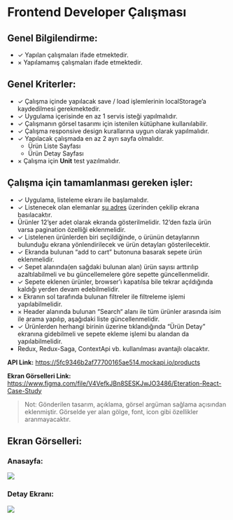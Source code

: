 # Frontend Developer Çalışması

## Genel Bilgilendirme: 
- ✓ Yapılan çalışmaları ifade etmektedir.
- × Yapılamamış çalışmaları ifade etmektedir.
	
## Genel Kriterler: 
- ✓ Çalışma içinde yapılacak save / load işlemlerinin localStorage’a kaydedilmesi gerekmektedir. 
- ✓ Uygulama içerisinde en az 1 servis isteği yapılmalıdır. 
- ✓ Çalışmanın görsel tasarımı için istenilen kütüphane kullanılabilir. 
- ✓ Çalışma responsive design kurallarına uygun olarak yapılmalıdır. 
- ✓ Yapılacak çalışmada en az 2 ayrı sayfa olmalıdır. 
    - Ürün Liste Sayfası 
    - Ürün Detay Sayfası 
- × Çalışma için <b>Unit</b> test yazılmalıdır. 

## Çalışma için tamamlanması gereken işler: 
- ✓ Uygulama, listeleme ekranı ile başlamalıdır. 
- ✓ Listenecek olan elemanlar [şu adres](https://5fc9346b2af77700165ae514.mockapi.io/products) üzerinden çekilip ekrana basılacaktır. 
- Ürünler 12’şer adet olarak ekranda gösterilmelidir. 12’den fazla ürün varsa pagination özelliği eklenmelidir.
- ✓ Listelenen ürünlerden biri seçildiğinde, o ürünün detaylarının bulunduğu ekrana yönlendirilecek ve ürün detayları gösterilecektir.
- ✓ Ekranda bulunan “add to cart” butonuna basarak sepete ürün eklenmelidir.
- ✓ Sepet alanında(en sağdaki bulunan alan) ürün sayısı arttırılıp azaltılabilmeli ve bu güncellemelere göre sepette güncellenmelidir.
- ✓ Sepete eklenen ürünler, browser’ı kapatılsa bile tekrar açıldığında kaldığı yerden devam edebilmelidir.
- × Ekranın sol tarafında bulunan filtreler ile filtreleme işlemi yapılabilmelidir.
- × Header alanında bulunan “Search“ alanı ile tüm ürünler arasında isim ile arama yapılıp, aşağıdaki liste güncellenmelidir.
- ✓ Ürünlerden herhangi birinin üzerine tıklandığında “Ürün Detay” ekranına gidebilmeli ve sepete ekleme işlemi bu alandan da yapılabilmelidir.
- Redux, Redux-Saga, ContextApi vb. kullanılması avantajlı olacaktır.

<b>API Link:</b> https://5fc9346b2af77700165ae514.mockapi.io/products

<b>Ekran Görselleri Link:</b> https://www.figma.com/file/V4VefkJBn8SESKJwJO3486/Eteration-React-Case-Study

> Not: Gönderilen tasarım, açıklama, görsel argüman sağlama açısından eklenmiştir. Görselde yer alan gölge, font, icon gibi özellikler aranmayacaktır.

## Ekran Görselleri:

### Anasayfa:

<img src="./docs/home.png" />

### Detay Ekranı:

<img src="./docs/detail.png" />

